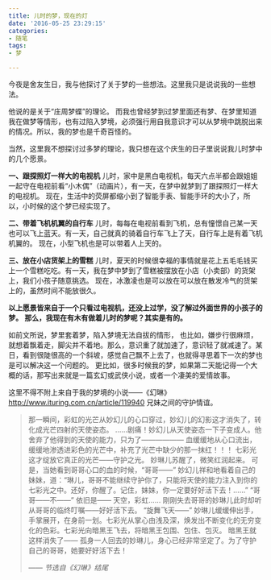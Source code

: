 ```yaml
---
title: 儿时的梦，现在的灯
date: '2016-05-25 23:29:15'
categories:
- 随笔
tags: 
- 梦

---
```


今夜是舍友生日，我与他探讨了关于梦的一些想法。这里我只是说说我的一些想法。

他说的是关于“庄周梦蝶”的理论。
而我也曾经梦到过梦里面还有梦、在梦里知道我在做梦等情形，也有过陷入梦境，必须强行用自我意识才可以从梦境中跳脱出来的情况。所以，我的梦也是千奇百怪的。

当然，这里我不想探讨过多梦的理论，我只想在这个庆生的日子里说说我儿时梦中的几个愿景。

<!--more-->

**一、跟探照灯一样大的电视机**
儿时，家中是黑白电视机，每天六点半都会跟姐姐一起守在电视前看“小木偶”（动画片），有一天，在梦中就梦到了跟探照灯一样大的电视机。
现在，生活中的荧屏都缩小到了智能手表、智能手环的大小了，所以，小时候的这个梦已经实现了。


**二、带着飞机机翼的自行车**
儿时，每每在电视前看到飞机，总有憧憬自己某一天也可以飞上蓝天。有一天，自己就真的骑着自行车飞上了天，自行车上是有着飞机机翼的。
现在，小型飞机也是可以带着人上天的。

**三、放在小店货架上的雪糕**
儿时，夏天的时候很幸福的事情就是花上五毛毛钱买上一个雪糕吃吃。有一天，我在梦中梦到了雪糕被摆放在小店（小卖部）的货架上，我们小孩子随意挑选。
现在，冰激凌也是可以放在可以放在散发冷气的货架上的，虽然时间不能放很久。

**以上愿景皆来自于一个只看过电视机，还没上过学，没了解过外面世界的小孩子的梦。**
**那么，我现在有木有做着儿时的梦呢？其实是有的。**

如前文所说，梦里套着梦，陷入梦境无法自拔的情形，
也比如，嫌步行很麻烦，就想着飘着走，脚尖并不着地。那么，意识重了就加速了，意识轻了就减速了。某日，看到很陡很高的一个斜坡，感觉自己飘不上去了，也就得寻思着下一次的梦也是可以解决这一个问题的。
更比如，很多时候我的梦，如果第二天能记得一个大概的话，那写出来就是一篇玄幻或武侠小说，或者一个凄美的爱情故事。


这里不得不附上来自于我的梦境的小说——《幻琳》 http://www.ituring.com.cn/article/119940
兄妹之间的守护情谊。
> 那一瞬间，彩虹的光芒从妙幻儿的心口穿过，妙幻儿的幻影这才消失了，转化成光芒四射的天使姿态。
>……剧痛！妙幻儿从天使姿态一下子变成人。他舍弃了他得到的天使的能力，只为了——————
血缓缓地从心口流出，缓缓地渗透进彩色的光芒中，补充了光芒中缺少的那一抹红！！！
七彩光这才绽放它真正的光芒——守护之光。
>妙琳儿苏醒了，微笑红润起来。
>可是，当她看到哥哥心口的血的时候，“哥哥——”
>妙幻儿祥和地看着自己的妹妹，道：“琳儿，哥哥不能继续守护你了，只能将天使的能力注入到你的七彩光之中。还好，你醒了。记住，妹妹，你一定要好好活下去！……”
“哥哥——不——”
>依旧是——
>天空，彩虹……
>刚刚失去哥哥的妙琳儿此时却听从哥哥的临终叮嘱——好好活下去。
>“旋舞飞天——”
>妙琳儿缓缓伸出手，手掌展开，在身前一划。七彩光从掌心由浅及深，焕发出不断变化的无穷变化的色彩。七彩光向暗黑王飞去，将暗黑王包围、包住、包灭。
暗黑王就这样消失了——
>孤身一人回去的妙琳儿，身心已经非常坚定了。为了守护自己的哥哥，她要好好活下去！
>
>—— *节选自《幻琳》结尾*


